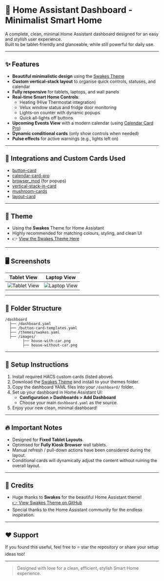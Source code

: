 # 🏡 Home Assistant Dashboard - Minimalist Smart Home

A complete, clean, minimal Home Assistant dashboard designed for an easy and stylish user experience.  
Built to be tablet-friendly and glanceable, while still powerful for daily use.

---

## ✨ Features

- **Beautiful minimalistic design** using the [Swakes Theme](https://github.com/pqpxo/SWAKES_hassio)
- **Custom vertical-stack layout** to organise quick controls, statuses, and calendar
- **Fully responsive** for tablets, laptops, and wall panels
- **Real-time Smart Home Controls**:
  - Heating (Hive Thermostat integration)
  - Velux window status and fridge door monitoring
  - Lights-on counter with dynamic popups
  - Quick all-lights off buttons
- **Upcoming Events View** with a modern calendar (using [Calendar Card Pro](https://github.com/finity69x2/calendar-card-pro))
- **Dynamic conditional cards** (only show controls when needed)
- **Pulse effects** for active warnings (e.g., lights left on)

---

## 🧩 Integrations and Custom Cards Used

- [button-card](https://github.com/custom-cards/button-card)
- [calendar-card-pro](https://github.com/finity69x2/calendar-card-pro)
- [browser_mod](https://github.com/thomasloven/hass-browser_mod) (for popups)
- [vertical-stack-in-card](https://github.com/ofekashery/vertical-stack-in-card)
- [mushroom-cards](https://github.com/piitaya/lovelace-mushroom)
- [layout-card](https://github.com/thomasloven/lovelace-layout-card)

---

## 🎨 Theme

- Using the **Swakes** Theme for Home Assistant
- Highly recommended for matching colours, styling, and clean UI
- 👉 [View the Swakes Theme Here](https://github.com/pqpxo/SWAKES_hassio)

---

## 🖥️ Screenshots

| Tablet View | Laptop View |
|:-----------:|:-----------:|
| ![Tablet View](url-to-your-tablet-screenshot) | ![Laptop View](url-to-your-laptop-screenshot) |

---

## 📁 Folder Structure

```
/dashboard
  ├── /dashboard.yaml
  ├── /button-card-templates.yaml
  ├── /themes/swakes.yaml
  ├── /images/
        ├── house-with-car.png
        ├── house-without-car.png
```

---

## 🚀 Setup Instructions

1. Install required HACS custom cards (listed above).
2. Download the [Swakes Theme](https://github.com/Swakes/homeassistant-swakes-theme) and install to your themes folder.
3. Copy the dashboard YAML files into your `/dashboard/` folder.
4. Set up your dashboard in Home Assistant UI:
   - **Configuration > Dashboards > Add Dashboard**
   - Choose your main `dashboard.yaml` as the source.
5. Enjoy your new clean, minimal dashboard!

---

## 🔥 Important Notes

- Designed for **Fixed Tablet Layouts**.
- Optimised for **Fully Kiosk Browser** wall tablets.
- Manual refresh / pull-down actions have been considered during the layout.
- Conditional cards will dynamically adjust the content without ruining the overall layout.

---

## 📜 Credits

- Huge thanks to **Swakes** for the beautiful Home Assistant theme!  
  [👉 View Swakes Theme on GitHub](https://github.com/Swakes/homeassistant-swakes-theme)
- Special thanks to the Home Assistant community for the endless inspiration.

---

## ❤️ Support

If you found this useful, feel free to ⭐ star the repository or share your setup ideas too!

---

> Designed with love for a clean, efficient, stylish Smart Home experience.
